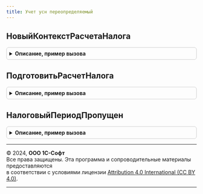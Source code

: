 ```yaml
---
title: Учет усн переопределяемый
---
```



## НовыйКонтекстРасчетаНалога
<details style="margin: 1em 0; padding: 0.5em; border: 1px solid #ccc; border-radius: 6px;">

<summary style="font-weight: bold; cursor: pointer;">Описание, пример вызова</summary>

```bsl

// Описывает контекст, в котором выполняется расчет налога УСН - организацию, период и т.п.
//
// Параметры:
//  Организация      - СправочникСсылка.Организации - налогоплательщик.
//  ПериодРасчета    - Дата - дата из последнего квартала отчетного периода, за который рассчитывается налог.
//
// Возвращаемое значение:
//  Структура    - состав см. в теле функции
//  Неопределено - расчет не имеет смысла: в указанный период организация еще не зарегистрирована, или не применяет УСН,
//                 или же налог в данном периоде не исчисляется в силу п. 2 статьи 55 НК РФ.
//
Функция НовыйКонтекстРасчетаНалога(Организация, ПериодРасчета) Экспорт
```

Пример вызова
```bsl
Результат = УчетУСНПереопределяемый.НовыйКонтекстРасчетаНалога(Организация, ПериодРасчета) 
```
</details>

## ПодготовитьРасчетНалога
<details style="margin: 1em 0; padding: 0.5em; border: 1px solid #ccc; border-radius: 6px;">

<summary style="font-weight: bold; cursor: pointer;">Описание, пример вызова</summary>

```bsl

// Рассчитывает налог УСН по данным информационной базы и возвращает данные
// для отражения начисленного налога в проводках и во вспомогательных регистрах для справки-расчета.
//
// Параметры:
//  КонтекстРасчета      - Структура - контекст, в котором выполняется расчет (организация, период и т.п.),
//                                     см. НовыйКонтекстРасчета.
//
// Возвращаемое значение:
//  Структура    - содержит таблицы для отражения начисленного налога в бухучете и для формирования справки-расчета:
//                  * ТаблицаПроводок       - см. НоваяТаблицаНачисленияНалога
//                  * ТаблицаСправкиРасчета - см. НоваяТаблицаСправкиРасчетаНалога.
//
Функция ПодготовитьРасчетНалога(КонтекстРасчета) Экспорт
```

Пример вызова
```bsl
Результат = УчетУСНПереопределяемый.ПодготовитьРасчетНалога(КонтекстРасчета) 
```
</details>

## НалоговыйПериодПропущен
<details style="margin: 1em 0; padding: 0.5em; border: 1px solid #ccc; border-radius: 6px;">

<summary style="font-weight: bold; cursor: pointer;">Описание, пример вызова</summary>

```bsl

// Определяет, что не требуется сдавать отчетность и уплачивать налог за переданный период (год)
// по причине регистрации организации в декабре этого года (п. 2 статьи 55 НК РФ).
//
// Параметры:
//  Организация   	- СправочникСсылка.Организации - проверяемая организация
//  Период        	- Дата - проверяемый период
//	ДатаРегистрации - Дата - дата регистрации организации.
//
// Возвращаемое значение:
//   Булево   - Если ИСТИНА, это пропущенный период
//              (организация зарегистрирована в декабре переданного года, и для нее актуальны требования п.2 статьи 55
//              НК РФ).
//
Функция НалоговыйПериодПропущен(Организация, Период, ДатаРегистрации = Неопределено) Экспорт
```

Пример вызова
```bsl
Результат = УчетУСНПереопределяемый.НалоговыйПериодПропущен(Организация, Период, ДатаРегистрации);
```
</details>

---

© 2024, **ООО 1С-Софт**  
Все права защищены. Эта программа и сопроводительные материалы предоставляются  
в соответствии с условиями лицензии [Attribution 4.0 International (CC BY 4.0)](https://creativecommons.org/licenses/by/4.0/legalcode).

---
